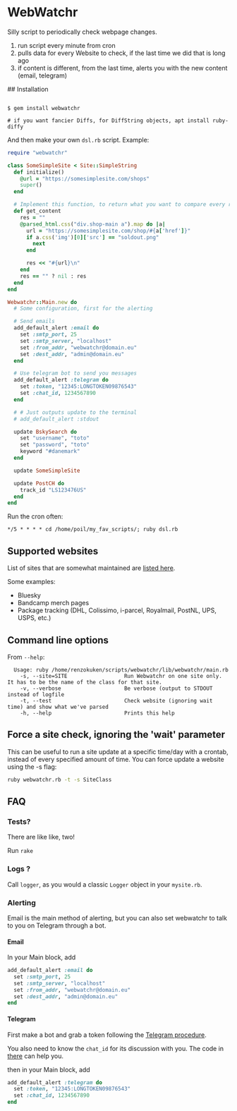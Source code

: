 # WebWatchr

Silly script to periodically check webpage changes.

1. run script every minute from cron
2. pulls data for every Website to check, if the last time we did that is long ago
4. if content is different, from the last time, alerts you with the new content (email, telegram)


## Installation

```shell

$ gem install webwatchr

# if you want fancier Diffs, for DiffString objects, apt install ruby-diffy
```

And then make your own `dsl.rb` script. Example:

```ruby
require "webwatchr"

class SomeSimpleSite < Site::SimpleString
  def initialize()
    @url = "https://somesimplesite.com/shops"
    super()
  end

  # Implement this function, to return what you want to compare every run
  def get_content
    res = ""
    @parsed_html.css("div.shop-main a").map do |a|
      url = "https://somesimplesite.com/shop/#{a['href']}"
      if a.css('img')[0]['src'] == "soldout.png"
        next
      end

      res << "#{url}\n"
    end
    res == "" ? nil : res
  end
end

Webwatchr::Main.new do
  # Some configuration, first for the alerting

  # Send emails
  add_default_alert :email do
    set :smtp_port, 25
    set :smtp_server, "localhost"
    set :from_addr, "webwatchr@domain.eu"
    set :dest_addr, "admin@domain.eu"
  end

  # Use telegram bot to send you messages
  add_default_alert :telegram do
    set :token, "12345:LONGTOKEN09876543"
    set :chat_id, 1234567890
  end

  # # Just outputs update to the terminal
  # add_default_alert :stdout

  update BskySearch do
    set "username", "toto"
    set "password", "toto"
    keyword "#danemark"
  end

  update SomeSimpleSite

  update PostCH do
    track_id "LS123476US"
  end
end
```

Run the cron often:

```
*/5 * * * * cd /home/poil/my_fav_scripts/; ruby dsl.rb
```

## Supported websites

List of sites that are somewhat maintained are [listed here](https://github.com/conchyliculture/webwatchr).

Some examples:

* Bluesky
* Bandcamp merch pages
* Package tracking (DHL, Colissimo, i-parcel, Royalmail, PostNL, UPS, USPS, etc.)


## Command line options

From `--help`:

```
  Usage: ruby /home/renzokuken/scripts/webwatchr/lib/webwatchr/main.rb
    -s, --site=SITE                  Run Webwatchr on one site only. It has to be the name of the class for that site.
    -v, --verbose                    Be verbose (output to STDOUT instead of logfile
    -t, --test                       Check website (ignoring wait time) and show what we've parsed
    -h, --help                       Prints this help
```

## Force a site check, ignoring the 'wait' parameter

This can be useful to run a site update at a specific time/day with a crontab, instead of every specified amount of time. You can force update a website using the -s flag:
```bash
ruby webwatchr.rb -t -s SiteClass
```

## FAQ
### Tests?

There are like like, two!

Run `rake`

### Logs ?

Call `logger`, as you would a classic `Logger` object in your `mysite.rb`.

### Alerting

Email is the main method of alerting, but you can also set webwatchr to talk to you on Telegram through a bot.

#### Email

In your Main block, add

```ruby
add_default_alert :email do
  set :smtp_port, 25
  set :smtp_server, "localhost"
  set :from_addr, "webwatchr@domain.eu"
  set :dest_addr, "admin@domain.eu"
end
```

#### Telegram

First make a bot and grab a token following the [Telegram procedure](https://core.telegram.org/bots#6-botfather).

You also need to know the `chat_id` for its discussion with you. The code in [there](https://github.com/atipugin/telegram-bot-ruby/blob/master/examples/bot.rb) can help you.

then in your Main block, add

```ruby
add_default_alert :telegram do
  set :token, "12345:LONGTOKEN09876543"
  set :chat_id, 1234567890
end
